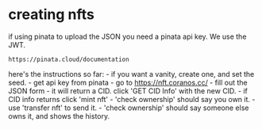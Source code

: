 # creating nfts

if using pinata to upload the JSON you need a pinata api key. We use the JWT.

    https://pinata.cloud/documentation

here's the instructions so far:
    - if you want a vanity, create one, and set the seed.
    - get api key from pinata
    - go to https://nft.coranos.cc/
    - fill out the JSON form
    - it will return a CID. click 'GET CID Info' with the new CID.
    - if CID info returns click 'mint nft'
    - 'check ownership' should say you own it.
    - use 'transfer nft' to send it.
    - 'check ownership' should say someone else owns it, and shows the history.
